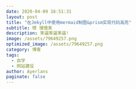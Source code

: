 ```yaml
---
date: 2020-04-09 16:51:31
layout: post
title: "在Jekyll中使用mermaid制图&prism实现代码高亮"
subtitle: 嗯 慢慢来
description: 笨逼笨逼笨逼!
image: /assets/79649257.png
optimized_image: /assets/79649257.png
category: 博客
tags:
  - 自学
  - 网站建设
author: Ayerlans
paginate: false
---
```

